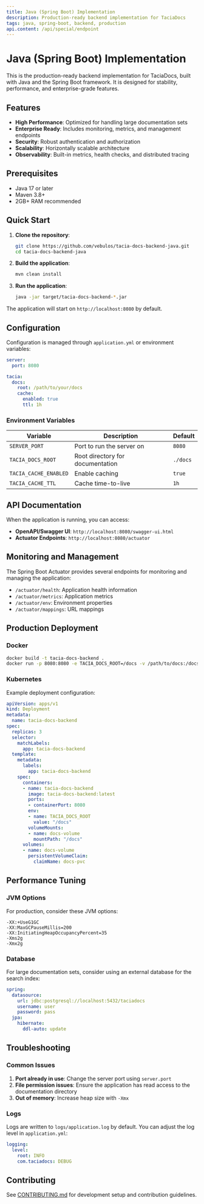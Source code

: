 ```yaml
---
title: Java (Spring Boot) Implementation
description: Production-ready backend implementation for TaciaDocs
tags: java, spring-boot, backend, production
api.content: /api/special/endpoint
---
```


# Java (Spring Boot) Implementation

This is the production-ready backend implementation for TaciaDocs, built with Java and the Spring Boot framework. It is designed for stability, performance, and enterprise-grade features.

## Features

- **High Performance**: Optimized for handling large documentation sets
- **Enterprise Ready**: Includes monitoring, metrics, and management endpoints
- **Security**: Robust authentication and authorization
- **Scalability**: Horizontally scalable architecture
- **Observability**: Built-in metrics, health checks, and distributed tracing

## Prerequisites

- Java 17 or later
- Maven 3.8+
- 2GB+ RAM recommended

## Quick Start

1. **Clone the repository**:
   ```bash
   git clone https://github.com/vebulos/tacia-docs-backend-java.git
   cd tacia-docs-backend-java
   ```

2. **Build the application**:
   ```bash
   mvn clean install
   ```

3. **Run the application**:
   ```bash
   java -jar target/tacia-docs-backend-*.jar
   ```

The application will start on `http://localhost:8080` by default.

## Configuration

Configuration is managed through `application.yml` or environment variables:

```yaml
server:
  port: 8080

tacia:
  docs:
    root: /path/to/your/docs
    cache:
      enabled: true
      ttl: 1h
```

### Environment Variables

| Variable | Description | Default |
|----------|-------------|---------|
| `SERVER_PORT` | Port to run the server on | `8080` |
| `TACIA_DOCS_ROOT` | Root directory for documentation | `./docs` |
| `TACIA_CACHE_ENABLED` | Enable caching | `true` |
| `TACIA_CACHE_TTL` | Cache time-to-live | `1h` |

## API Documentation

When the application is running, you can access:

- **OpenAPI/Swagger UI**: `http://localhost:8080/swagger-ui.html`
- **Actuator Endpoints**: `http://localhost:8080/actuator`

## Monitoring and Management

The Spring Boot Actuator provides several endpoints for monitoring and managing the application:

- `/actuator/health`: Application health information
- `/actuator/metrics`: Application metrics
- `/actuator/env`: Environment properties
- `/actuator/mappings`: URL mappings

## Production Deployment

### Docker

```bash
docker build -t tacia-docs-backend .
docker run -p 8080:8080 -e TACIA_DOCS_ROOT=/docs -v /path/to/docs:/docs tacia-docs-backend
```

### Kubernetes

Example deployment configuration:

```yaml
apiVersion: apps/v1
kind: Deployment
metadata:
  name: tacia-docs-backend
spec:
  replicas: 3
  selector:
    matchLabels:
      app: tacia-docs-backend
  template:
    metadata:
      labels:
        app: tacia-docs-backend
    spec:
      containers:
      - name: tacia-docs-backend
        image: tacia-docs-backend:latest
        ports:
        - containerPort: 8080
        env:
        - name: TACIA_DOCS_ROOT
          value: "/docs"
        volumeMounts:
        - name: docs-volume
          mountPath: "/docs"
      volumes:
      - name: docs-volume
        persistentVolumeClaim:
          claimName: docs-pvc
```

## Performance Tuning

### JVM Options

For production, consider these JVM options:

```
-XX:+UseG1GC
-XX:MaxGCPauseMillis=200
-XX:InitiatingHeapOccupancyPercent=35
-Xms2g
-Xmx2g
```

### Database

For large documentation sets, consider using an external database for the search index:

```yaml
spring:
  datasource:
    url: jdbc:postgresql://localhost:5432/taciadocs
    username: user
    password: pass
  jpa:
    hibernate:
      ddl-auto: update
```

## Troubleshooting

### Common Issues

1. **Port already in use**: Change the server port using `server.port`
2. **File permission issues**: Ensure the application has read access to the documentation directory
3. **Out of memory**: Increase heap size with `-Xmx`

### Logs

Logs are written to `logs/application.log` by default. You can adjust the log level in `application.yml`:

```yaml
logging:
  level:
    root: INFO
    com.taciadocs: DEBUG
```

## Contributing

See [CONTRIBUTING.md](https://github.com/vebulos/tacia-docs-backend-java/CONTRIBUTING.md) for development setup and contribution guidelines.
